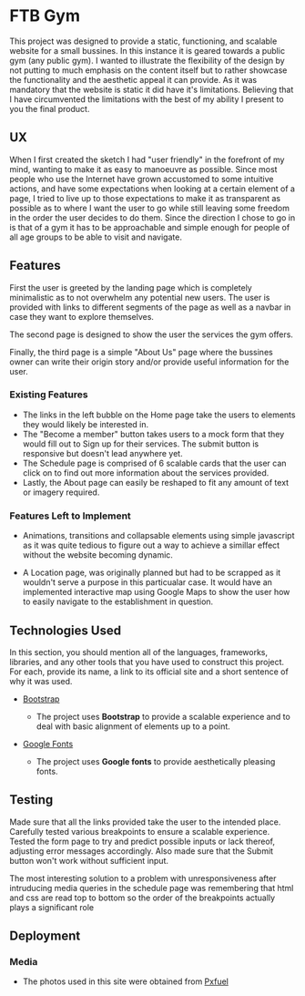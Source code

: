 # FTB Gym

This project was designed to provide a static, functioning, and scalable website for a small bussines. In this instance it is geared towards a public gym (any public gym). I wanted to illustrate the flexibility of the design by not putting to much emphasis on the content itself but to rather showcase the functionality and the aesthetic appeal it can provide. As it was mandatory that the website is static it did have it's limitations. Believing that I have circumvented the limitations with the best of my ability I present to you the final product.


## UX

When I first created the sketch I had "user friendly" in the forefront of my mind, wanting to make it as easy to manoeuvre as possible. Since most people who use the Internet have grown accustomed to some intuitive actions, and have some expectations when looking at a certain element of a page, I tried to live up to those expectations to make it as transparent as possible as to where I want the user to go while still leaving some freedom in the order the user decides to do them. Since the direction I chose to go in is that of a gym it has to be approachable and simple enough for people of all age groups to be able to visit and navigate.


## Features

First the user is greeted by the landing page which is completely minimalistic as to not overwhelm any potential new users. The user is provided with links to different segments of the page as well as a navbar in case they want to explore themselves.

The second page is designed to show the user the services the gym offers.

Finally, the third page is a simple "About Us" page where the bussines owner can write their origin story and/or provide useful information for the user.


### Existing Features

- The links in the left bubble on the Home page take the users to elements they would likely be interested in.
- The "Become a member" button takes users to a mock form that they would fill out to Sign up for their services. The submit button is responsive but doesn't lead anywhere yet.
- The Schedule page is comprised of 6 scalable cards that the user can click on to find out more information about the services provided.
- Lastly, the About page can easily be reshaped to fit any amount of text or imagery required.


### Features Left to Implement

- Animations, transitions and collapsable elements using simple javascript as it was quite tedious to figure out a way to achieve a simillar effect without the website becoming dynamic.

- A Location page, was originally planned but had to be scrapped as it wouldn't serve a purpose in this particualar case. It would have an implemented interactive map using Google Maps to show the user how to easily navigate to the establishment in question.

## Technologies Used

In this section, you should mention all of the languages, frameworks, libraries, and any other tools that you have used to construct this project. For each, provide its name, a link to its official site and a short sentence of why it was used.

- [Bootstrap](https://getbootstrap.com/)
    - The project uses **Bootstrap** to provide a scalable experience and to deal with basic alignment of elements up to a point.

- [Google Fonts](https://fonts.google.com/)
    - The project uses **Google fonts** to provide aesthetically pleasing fonts.


## Testing

Made sure that all the links provided take the user to the intended place.
Carefully tested various breakpoints to ensure a scalable experience.
Tested the form page to try and predict possible inputs or lack thereof, adjusting error messages accordingly.
Also made sure that the Submit button won't work without sufficient input.

The most interesting solution to a problem with unresponsiveness after intruducing media queries in the schedule page was remembering that html and css are read top to bottom so the order of the breakpoints actually plays a significant role

## Deployment


### Media
- The photos used in this site were obtained from [Pxfuel](https://www.pxfuel.com/)
